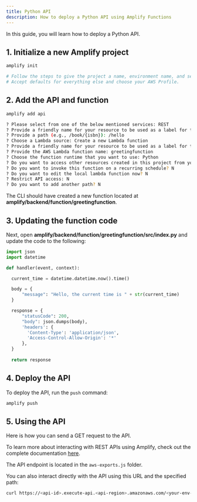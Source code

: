 ```yaml
---
title: Python API
description: How to deploy a Python API using Amplify Functions
---
```


In this guide, you will learn how to deploy a Python API.

## 1. Initialize a new Amplify project

```sh
amplify init

# Follow the steps to give the project a name, environment name, and set the default text editor.
# Accept defaults for everything else and choose your AWS Profile.
```

## 2. Add the API and function

```sh
amplify add api

? Please select from one of the below mentioned services: REST
? Provide a friendly name for your resource to be used as a label for this category in the project: pythonapi
? Provide a path (e.g., /book/{isbn}): /hello
? Choose a Lambda source: Create a new Lambda function
? Provide a friendly name for your resource to be used as a label for this category in the project: greetingfunction
? Provide the AWS Lambda function name: greetingfunction
? Choose the function runtime that you want to use: Python
? Do you want to access other resources created in this project from your Lambda function? N
? Do you want to invoke this function on a recurring schedule? N
? Do you want to edit the local lambda function now? N
? Restrict API access: N
? Do you want to add another path? N
```

The CLI should have created a new function located at **amplify/backend/function/greetingfunction**.

## 3. Updating the function code

Next, open  **amplify/backend/function/greetingfunction/src/index.py** and update the code to the following:

```python
import json
import datetime

def handler(event, context):

  current_time = datetime.datetime.now().time()

  body = {
      "message": "Hello, the current time is " + str(current_time)
  }

  response = {
      "statusCode": 200,
      "body": json.dumps(body),
      'headers': {
        'Content-Type': 'application/json',
        'Access-Control-Allow-Origin': '*'
      },
  }
  
  return response
```

## 4. Deploy the API

To deploy the API, run the `push` command:

```sh
amplify push
```

## 5. Using the API

Here is how you can send a GET request to the API.

<inline-fragment platform="js" src="~/guides/api-rest/fragments/js/python-api-call.md"></inline-fragment>
<inline-fragment platform="ios" src="~/guides/api-rest/fragments/ios/rest-api-call.md"></inline-fragment>
<inline-fragment platform="android" src="~/guides/api-rest/fragments/android/rest-api-call.md"></inline-fragment>

To learn more about interacting with REST APIs using Amplify, check out the complete documentation [here](~/lib//restapi/getting-started.md).

The API endpoint is located in the `aws-exports.js` folder.

You can also interact directly with the API using this URL and the specified path:

```sh
curl https://<api-id>.execute-api.<api-region>.amazonaws.com/<your-env-name>/hello
```
